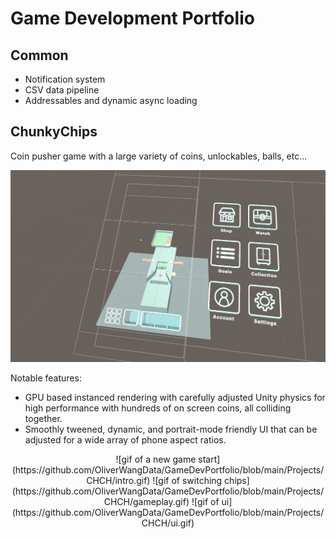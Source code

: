 # Game Development Portfolio

## Common
- Notification system
- CSV data pipeline
- Addressables and dynamic async loading

##  ChunkyChips
Coin pusher game with a large variety of coins, unlockables, balls, etc...

![screenshot of the editor view](https://github.com/OliverWangData/GameDevPortfolio/blob/main/Projects/CHCH/preview.png)

Notable features:
- GPU based instanced rendering with carefully adjusted Unity physics for high performance with hundreds of on screen coins, all colliding together.
- Smoothly tweened, dynamic, and portrait-mode friendly UI that can be adjusted for a wide array of phone aspect ratios.

<div align="center">
![gif of a new game start](https://github.com/OliverWangData/GameDevPortfolio/blob/main/Projects/CHCH/intro.gif) ![gif of switching chips](https://github.com/OliverWangData/GameDevPortfolio/blob/main/Projects/CHCH/gameplay.gif) ![gif of ui](https://github.com/OliverWangData/GameDevPortfolio/blob/main/Projects/CHCH/ui.gif)
</div>
